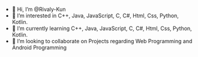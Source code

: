 - 👋 Hi, I’m @Rivaly-Kun
- 👀 I’m interested in C++, Java, JavaScript, C, C#, Html, Css, Python, Kotlin.
- 🌱 I’m currently learning C++, Java, JavaScript, C, C#, Html, Css, Python, Kotlin.
- 💞️ I’m looking to collaborate on Projects regarding Web Programming and Android Programming 
<!---
Rivaly-Kun/Rivaly-Kun is a ✨ special ✨ repository because its `README.md` (this file) appears on your GitHub profile.
You can click the Preview link to take a look at your changes.
--->
